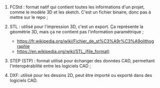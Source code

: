 1. FCStd : format natif qui contient toutes les informations d'un projet, comme le modèle 3D et les sketch. C'est un fichier binaire, donc pas à mettre sur le repo ; 

2. STL : utilisé pour l'impression 3D, c'est un export. Ça représente la géométrie 3D, mais ça ne contient pas l'information paramétrique ; 
	- https://fr.wikipedia.org/wiki/Fichier_de_st%C3%A9r%C3%A9olithographie 
	- https://en.wikipedia.org/wiki/STL_(file_format) 

3. STEP (STP) : format utilisé pour échanger des données CAD, permettant l'interopérabilité entre les logiciels CAD ; 
 
4. DXF: utilisé pour les dessins 2D, peut être importé ou exporté dans des logiciels CAD. 
